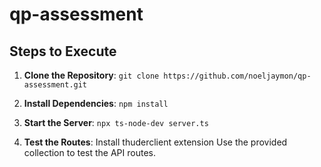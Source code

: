 # qp-assessment

## Steps to Execute

1. **Clone the Repository**: 
```git clone https://github.com/noeljaymon/qp-assessment.git```


2. **Install Dependencies**: 
```npm install```

3. **Start the Server**: 
 ```npx ts-node-dev server.ts```

4. **Test the Routes**: 
Install thuderclient extension
Use the provided collection to test the API routes.







 